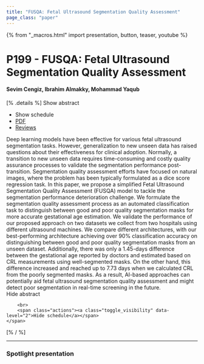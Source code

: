```yaml
---
title: "FUSQA: Fetal Ultrasound Segmentation Quality Assessment"
page_class: "paper"
---
```


{% from "_macros.html" import presentation, button, teaser, youtube %}

# P199 - FUSQA: Fetal Ultrasound Segmentation Quality Assessment

#### Sevim Cengiz, Ibrahim Almakky, Mohammad Yaqub

[% .details %]
<a class="toggle_visibility" data-selector=".abstract" data-level="3">Show abstract</a>
- <a class="toggle_visibility" data-selector=".schedule" data-level="3">Show schedule</a>
- <a href="https://openreview.net/pdf?id=Umyz5JHIXpD">PDF</a>
- <a href="https://openreview.net/forum?id=Umyz5JHIXpD">Reviews</a>

<p>
    <span class="abstract">
        Deep learning models have been effective for various fetal ultrasound segmentation tasks. However, generalization to new unseen data has raised questions about their effectiveness for clinical adoption. Normally, a transition to new unseen data requires time-consuming and costly quality assurance processes to validate the segmentation performance post-transition. Segmentation quality assessment efforts have focused on natural images, where the problem has been typically formulated as a dice score regression task. In this paper, we propose a simplified Fetal Ultrasound Segmentation Quality Assessment (FUSQA) model to tackle the segmentation performance deterioration challenge. We formulate the segmentation quality assessment process as an automated classification task to distinguish between good and poor quality segmentation masks for more accurate gestational age estimation. We validate the performance of our proposed approach on two datasets we collect from two hospitals using different ultrasound machines. We compare different architectures, with our best-performing architecture achieving over 90% classification accuracy on distinguishing between good and poor quality segmentation masks from an unseen dataset. Additionally, there was only a 1.45-days difference between the gestational age reported by doctors and estimated based on CRL measurements using well-segmented masks. On the other hand, this difference increased and reached up to 7.73 days when we calculated CRL from the poorly segmented masks. As a result, AI-based approaches can potentially aid fetal ultrasound segmentation quality assessment and might detect poor segmentation in real-time screening in the future.
        <br>
        <span class="actions"><a class="toggle_visibility" data-level="2">Hide abstract</a></span>
    </span>
</p>

<p>
    <span class="schedule">
        
        <br>
        <span class="actions"><a class="toggle_visibility" data-level="2">Hide schedule</a></span>
    </span>
</p>
[% / %]

---


### Spotlight presentation
